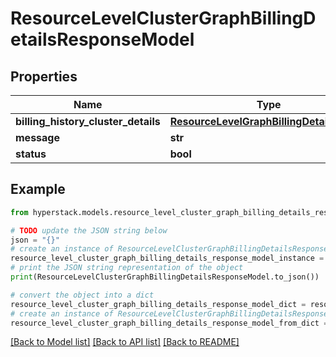 # ResourceLevelClusterGraphBillingDetailsResponseModel


## Properties

Name | Type | Description | Notes
------------ | ------------- | ------------- | -------------
**billing_history_cluster_details** | [**ResourceLevelGraphBillingDetailVolume**](ResourceLevelGraphBillingDetailVolume.md) |  | [optional] 
**message** | **str** |  | [optional] 
**status** | **bool** |  | [optional] 

## Example

```python
from hyperstack.models.resource_level_cluster_graph_billing_details_response_model import ResourceLevelClusterGraphBillingDetailsResponseModel

# TODO update the JSON string below
json = "{}"
# create an instance of ResourceLevelClusterGraphBillingDetailsResponseModel from a JSON string
resource_level_cluster_graph_billing_details_response_model_instance = ResourceLevelClusterGraphBillingDetailsResponseModel.from_json(json)
# print the JSON string representation of the object
print(ResourceLevelClusterGraphBillingDetailsResponseModel.to_json())

# convert the object into a dict
resource_level_cluster_graph_billing_details_response_model_dict = resource_level_cluster_graph_billing_details_response_model_instance.to_dict()
# create an instance of ResourceLevelClusterGraphBillingDetailsResponseModel from a dict
resource_level_cluster_graph_billing_details_response_model_from_dict = ResourceLevelClusterGraphBillingDetailsResponseModel.from_dict(resource_level_cluster_graph_billing_details_response_model_dict)
```
[[Back to Model list]](../README.md#documentation-for-models) [[Back to API list]](../README.md#documentation-for-api-endpoints) [[Back to README]](../README.md)


